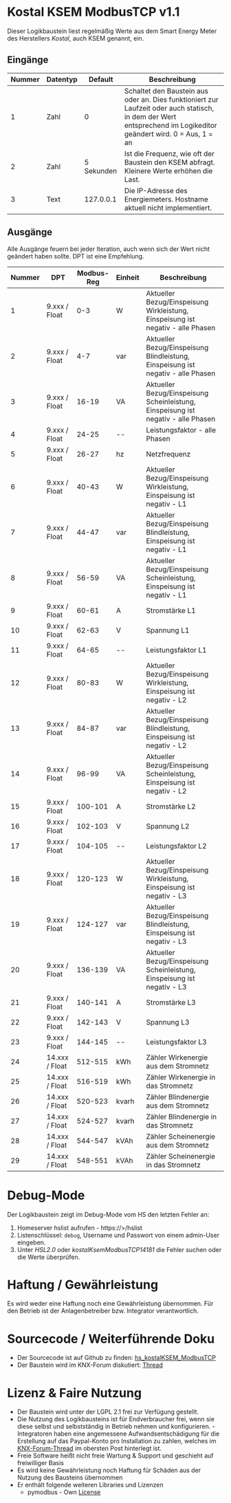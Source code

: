# Kostal KSEM ModbusTCP v1.1

Dieser Logikbaustein liest regelmäßig Werte aus dem Smart Energy Meter des Herstellers *Kostal*, auch KSEM genannt, ein.

## Eingänge

| Nummer | Datentyp | Default | Beschreibung |
| ------ | -------- | ------- | -------------|
| 1 | Zahl | 0 | Schaltet den Baustein aus oder an. Dies funktioniert zur Laufzeit oder auch statisch, in dem der Wert entsprechend im Logikeditor geändert wird. 0 = Aus, 1 = an |
| 2 | Zahl | 5 Sekunden | Ist die Frequenz, wie oft der Baustein den KSEM abfragt. Kleinere Werte erhöhen die Last. | 
| 3 | Text | 127.0.0.1 | Die IP-Adresse des Energiemeters. Hostname aktuell nicht implementiert. |

## Ausgänge

Alle Ausgänge feuern bei jeder Iteration, auch wenn sich der Wert nicht geändert haben sollte.
DPT ist eine Empfehlung. 

| Nummer | DPT |  Modbus-Reg | Einheit | Beschreibung |
| ------ | --- | ----------- | ------------- | ------------- |
|  1 |  9.xxx / Float |     0-3 |     W | Aktueller Bezug/Einspeisung Wirkleistung, Einspeisung ist negativ - alle Phasen |
|  2 |  9.xxx / Float |     4-7 |   var | Aktueller Bezug/Einspeisung Blindleistung, Einspeisung ist negativ - alle Phasen |
|  3 |  9.xxx / Float |   16-19 |    VA | Aktueller Bezug/Einspeisung Scheinleistung, Einspeisung ist negativ - alle Phasen |
|  4 |  9.xxx / Float |   24-25 |    -- | Leistungsfaktor - alle Phasen |
|  5 |  9.xxx / Float |   26-27 |    hz | Netzfrequenz |
|  6 |  9.xxx / Float |   40-43 |     W | Aktueller Bezug/Einspeisung Wirkleistung, Einspeisung ist negativ - L1 |
|  7 |  9.xxx / Float |   44-47 |   var | Aktueller Bezug/Einspeisung Blindleistung, Einspeisung ist negativ - L1 |
|  8 |  9.xxx / Float |   56-59 |    VA | Aktueller Bezug/Einspeisung Scheinleistung, Einspeisung ist negativ - L1 |
|  9 |  9.xxx / Float |   60-61 |     A | Stromstärke L1 |
| 10 |  9.xxx / Float |   62-63 |     V | Spannung L1 |
| 11 |  9.xxx / Float |   64-65 |    -- | Leistungsfaktor L1 |
| 12 |  9.xxx / Float |   80-83 |     W | Aktueller Bezug/Einspeisung Wirkleistung, Einspeisung ist negativ - L2 |
| 13 |  9.xxx / Float |   84-87 |   var | Aktueller Bezug/Einspeisung Blindleistung, Einspeisung ist negativ - L2 |
| 14 |  9.xxx / Float |   96-99 |    VA | Aktueller Bezug/Einspeisung Scheinleistung, Einspeisung ist negativ - L2 |
| 15 |  9.xxx / Float | 100-101 |     A | Stromstärke L2 |
| 16 |  9.xxx / Float | 102-103 |     V | Spannung L2 |
| 17 |  9.xxx / Float | 104-105 |    -- | Leistungsfaktor L2 |
| 18 |  9.xxx / Float | 120-123 |     W | Aktueller Bezug/Einspeisung Wirkleistung, Einspeisung ist negativ - L3 |
| 19 |  9.xxx / Float | 124-127 |   var | Aktueller Bezug/Einspeisung Blindleistung, Einspeisung ist negativ - L3 |
| 20 |  9.xxx / Float | 136-139 |    VA | Aktueller Bezug/Einspeisung Scheinleistung, Einspeisung ist negativ - L3 |
| 21 |  9.xxx / Float | 140-141 |     A | Stromstärke L3 |
| 22 |  9.xxx / Float | 142-143 |     V | Spannung L3 |
| 23 |  9.xxx / Float | 144-145 |    -- | Leistungsfaktor L3 |
| 24 | 14.xxx / Float | 512-515 |   kWh | Zähler Wirkenergie aus dem Stromnetz |
| 25 | 14.xxx / Float | 516-519 |   kWh | Zähler Wirkenergie in das Stromnetz |
| 26 | 14.xxx / Float | 520-523 | kvarh | Zähler Blindenergie aus dem Stromnetz |
| 27 | 14.xxx / Float | 524-527 | kvarh | Zähler Blindenergie in das Stromnetz |
| 28 | 14.xxx / Float | 544-547 |  kVAh | Zähler Scheinenergie aus dem Stromnetz |
| 29 | 14.xxx / Float | 548-551 |  kVAh | Zähler Scheinenergie in das Stromnetz |

# Debug-Mode

Der Logikbaustein zeigt im Debug-Mode vom HS den letzten Fehler an:

1. Homeserver hslist aufrufen - https://<HS IP>>/hslist
2. Listenschlüssel: `debug`, Username und Passwort von einem admin-User eingeben.
3. Unter *HSL2.0* oder *kostalKsemModbusTCP14181* die Fehler suchen oder die Werte überprüfen.

# Haftung / Gewährleistung

Es wird weder eine Haftung noch eine Gewährleistung übernommen. Für den Betrieb ist der Anlagenbetreiber bzw. Integrator verantwortlich.

# Sourcecode / Weiterführende Doku

* Der Sourcecode ist auf Github zu finden: [hs_kostalKSEM_ModbusTCP](https://github.com/SvenBunge/hs_kostalKSEM_ModbusTCP)
* Der Baustein wird im KNX-Forum diskutiert: [Thread](https://knx-user-forum.de/forum/%C3%B6ffentlicher-bereich/knx-eib-forum/1630161-logikbaustein-kostal-ksem-via-modbus-tcp-abfragen)

# Lizenz & Faire Nutzung

* Der Baustein wird unter der LGPL 2.1 frei zur Verfügung gestellt.
* Die Nutzung des Logikbausteins ist für Endverbraucher frei, wenn sie diese selbst und selbstständig in Betrieb nehmen und konfigurieren. - Integratoren haben eine angemessene Aufwandsentschädigung für die Erstellung auf das Paypal-Konto pro Installation zu zahlen, welches im [KNX-Forum-Thread](https://knx-user-forum.de/forum/%C3%B6ffentlicher-bereich/knx-eib-forum/1559910-logikbaustein-kostal-wechselrichter-via-modbus-tcp-abfragen) im obersten Post hinterlegt ist.
* Freie Software heißt nicht freie Wartung & Support und geschieht auf freiwilliger Basis
* Es wird keine Gewährleistung noch Haftung für Schäden aus der Nutzung des Bausteins übernommen
* Er enthält folgende weiteren Libraries und Lizenzen
  * pymodbus - Own [License](https://github.com/pymodbus-dev/pymodbus/blob/dev/LICENSE)
